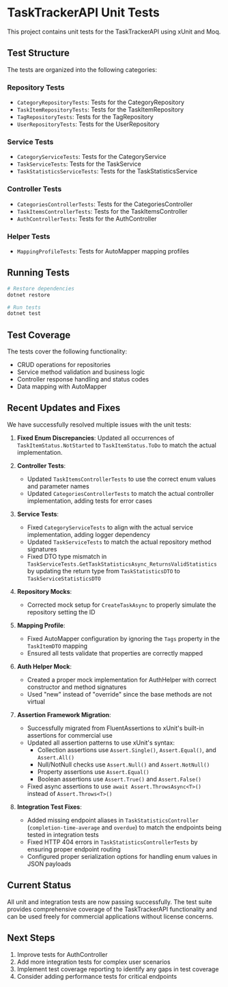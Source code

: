 # TaskTrackerAPI Unit Tests

This project contains unit tests for the TaskTrackerAPI using xUnit and Moq.

## Test Structure

The tests are organized into the following categories:

### Repository Tests
- `CategoryRepositoryTests`: Tests for the CategoryRepository
- `TaskItemRepositoryTests`: Tests for the TaskItemRepository
- `TagRepositoryTests`: Tests for the TagRepository
- `UserRepositoryTests`: Tests for the UserRepository

### Service Tests
- `CategoryServiceTests`: Tests for the CategoryService
- `TaskServiceTests`: Tests for the TaskService
- `TaskStatisticsServiceTests`: Tests for the TaskStatisticsService

### Controller Tests
- `CategoriesControllerTests`: Tests for the CategoriesController
- `TaskItemsControllerTests`: Tests for the TaskItemsController
- `AuthControllerTests`: Tests for the AuthController

### Helper Tests
- `MappingProfileTests`: Tests for AutoMapper mapping profiles

## Running Tests

```bash
# Restore dependencies
dotnet restore

# Run tests
dotnet test
```

## Test Coverage

The tests cover the following functionality:

- CRUD operations for repositories
- Service method validation and business logic
- Controller response handling and status codes
- Data mapping with AutoMapper

## Recent Updates and Fixes

We have successfully resolved multiple issues with the unit tests:

1. **Fixed Enum Discrepancies**: Updated all occurrences of `TaskItemStatus.NotStarted` to `TaskItemStatus.ToDo` to match the actual implementation.

2. **Controller Tests**: 
   - Updated `TaskItemsControllerTests` to use the correct enum values and parameter names
   - Updated `CategoriesControllerTests` to match the actual controller implementation, adding tests for error cases

3. **Service Tests**:
   - Fixed `CategoryServiceTests` to align with the actual service implementation, adding logger dependency
   - Updated `TaskServiceTests` to match the actual repository method signatures
   - Fixed DTO type mismatch in `TaskServiceTests.GetTaskStatisticsAsync_ReturnsValidStatistics` by updating the return type from `TaskStatisticsDTO` to `TaskServiceStatisticsDTO`

4. **Repository Mocks**:
   - Corrected mock setup for `CreateTaskAsync` to properly simulate the repository setting the ID

5. **Mapping Profile**:
   - Fixed AutoMapper configuration by ignoring the `Tags` property in the `TaskItemDTO` mapping
   - Ensured all tests validate that properties are correctly mapped

6. **Auth Helper Mock**:
   - Created a proper mock implementation for AuthHelper with correct constructor and method signatures
   - Used "new" instead of "override" since the base methods are not virtual

7. **Assertion Framework Migration**:
   - Successfully migrated from FluentAssertions to xUnit's built-in assertions for commercial use
   - Updated all assertion patterns to use xUnit's syntax:
     - Collection assertions use `Assert.Single()`, `Assert.Equal()`, and `Assert.All()`
     - Null/NotNull checks use `Assert.Null()` and `Assert.NotNull()`
     - Property assertions use `Assert.Equal()`
     - Boolean assertions use `Assert.True()` and `Assert.False()`
   - Fixed async assertions to use `await Assert.ThrowsAsync<T>()` instead of `Assert.Throws<T>()`

8. **Integration Test Fixes**:
   - Added missing endpoint aliases in `TaskStatisticsController` (`completion-time-average` and `overdue`) to match the endpoints being tested in integration tests
   - Fixed HTTP 404 errors in `TaskStatisticsControllerTests` by ensuring proper endpoint routing
   - Configured proper serialization options for handling enum values in JSON payloads

## Current Status

All unit and integration tests are now passing successfully. The test suite provides comprehensive coverage of the TaskTrackerAPI functionality and can be used freely for commercial applications without license concerns.

## Next Steps

1. Improve tests for AuthController
2. Add more integration tests for complex user scenarios
3. Implement test coverage reporting to identify any gaps in test coverage
4. Consider adding performance tests for critical endpoints 
